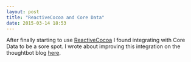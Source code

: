 ```yaml
---
layout: post
title: "ReactiveCocoa and Core Data"
date: 2015-03-14 18:53
---
```


After finally starting to use
[ReactiveCocoa](https://github.com/ReactiveCocoa/ReactiveCocoa) I found
integrating with Core Data to be a sore spot. I wrote about improving this
integration on the thoughtbot blog
[here](https://robots.thoughtbot.com/reactive-core-data).
